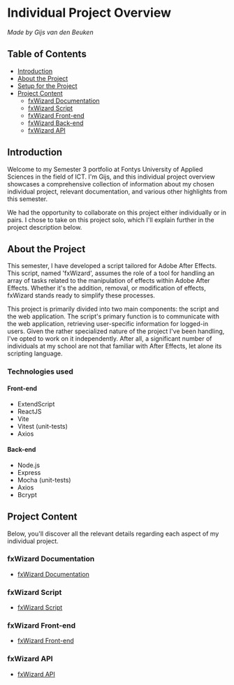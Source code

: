 # Individual Project Overview

_Made by Gijs van den Beuken_

## Table of Contents

- [Introduction](#heading-introduction)
- [About the Project](#heading-about-the-project)
- [Setup for the Project](#heading-setup-for-the-project)
- [Project Content](#heading-project-content)
  - [fxWizard Documentation](#subheading-fxwizard-documentation)
  - [fxWizard Script](#subheading-fxwizard-script)
  - [fxWizard Front-end](#subheading-fxwizard-front-end)
  - [fxWizard Back-end](#subheading-fxwizard-back-end)
  - [fxWizard API](#subheading-fxwizard-api)

## Introduction <a name="heading-introduction"></a>

Welcome to my Semester 3 portfolio at Fontys University of Applied Sciences in the field of ICT. I'm Gijs, and this individual project overview showcases a comprehensive collection of information about my chosen individual project, relevant documentation, and various other highlights from this semester.

We had the opportunity to collaborate on this project either individually or in pairs. I chose to take on this project solo, which I'll explain further in the project description below.

## About the Project <a name="heading-about-the-project"></a>

This semester, I have developed a script tailored for Adobe After Effects. This script, named 'fxWizard', assumes the role of a tool for handling an array of tasks related to the manipulation of effects within Adobe After Effects. Whether it's the addition, removal, or modification of effects, fxWizard stands ready to simplify these processes.

This project is primarily divided into two main components: the script and the web application. The script's primary function is to communicate with the web application, retrieving user-specific information for logged-in users. Given the rather specialized nature of the project I've been handling, I've opted to work on it independently. After all, a significant number of individuals at my school are not that familiar with After Effects, let alone its scripting language.

### Technologies used <a name="technologies-used"></a>

#### Front-end

- ExtendScript
- ReactJS
- Vite
- Vitest (unit-tests)
- Axios

#### Back-end

- Node.js
- Express
- Mocha (unit-tests)
- Axios
- Bcrypt

## Project Content <a name="heading-project-content"></a>

Below, you'll discover all the relevant details regarding each aspect of my individual project.

### fxWizard Documentation <a name="subheading-fxwizard-documentation"></a>

- [fxWizard Documentation](https://github.com/gijsvdbeuken/fxWizard-documentation)

### fxWizard Script <a name="subheading-fxwizard-script"></a>

- [fxWizard Script](https://github.com/gijsvdbeuken/fxWizard-script)

### fxWizard Front-end <a name="subheading-fxwizard-front-end"></a>

- [fxWizard Front-end](https://github.com/gijsvdbeuken/fxWizard-front-end)

### fxWizard API <a name="subheading-fxwizard-api"></a>

- [fxWizard API](https://github.com/gijsvdbeuken/fxWizard-API-v2)
